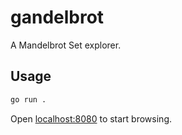 # gandelbrot

A Mandelbrot Set explorer.

## Usage

```bash
go run .
```

Open [localhost:8080](http://localhost:8080) to start browsing.
